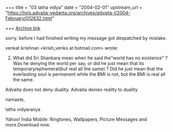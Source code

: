 +++
title = "03 latha vidya"
date = "2004-02-01"
upstream_url = "https://lists.advaita-vedanta.org/archives/advaita-l/2004-February/012632.html"

+++
[Archive link](https://lists.advaita-vedanta.org/archives/advaita-l/2004-February/012632.html)

sorry. before I had finished writing my message got despatched by mistake.

venkat krishnan <krish_venks at hotmail.com> wrote:

2) What did Sri Shankara mean when he said the"world has no existence" ? Was 
he denying the world per say, or did he just mean that its 
temporary/ephemeral(but real all the same) ? Did he just mean that the 
everlasting soul is permanent while the BMI is not, but the BMI is real all 
the same.

Advaita does not deny duality. Advaita denies reality to duality


namaste,

latha vidyaranya


Yahoo! India Mobile: Ringtones, Wallpapers, Picture Messages and more.Download now.

